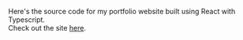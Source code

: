 Here's the source code for my portfolio website built using React with Typescript. <br>
Check out the site [here](https://www.garrettemitchell.com).
